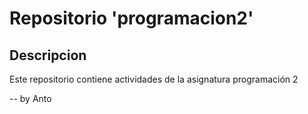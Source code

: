 # Repositorio 'programacion2'

## Descripcion
Este repositorio contiene actividades de la asignatura programación 2


--
by Anto
